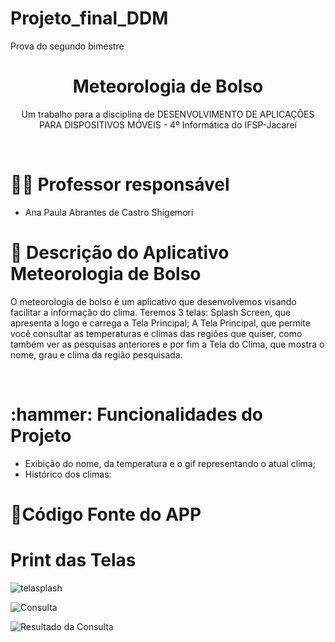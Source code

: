 # Projeto_final_DDM
Prova do segundo bimestre


<h1 align="center"> Meteorologia de Bolso </h1>
<p align="center">Um trabalho para a disciplina de DESENVOLVIMENTO DE APLICAÇÕES PARA DISPOSITIVOS MÓVEIS - 4º Informática do IFSP-Jacareí</p>
<br>
<p align="center">


<h1>🧑‍🏫 Professor responsável</h1> 

-  Ana Paula Abrantes de Castro Shigemori 

<h1>🎯 Descrição do Aplicativo Meteorologia de Bolso</h1> 

O meteorologia de bolso é um aplicativo que desenvolvemos visando facilitar a informação do clima. Teremos 3 telas: Splash Screen, que apresenta a logo e carrega a Tela Principal; A Tela Principal, que permite você consultar as temperaturas e climas das regiões que quiser, como também ver as pesquisas anteriores e por fim a Tela do Clima, que mostra o nome, grau e clima da região pesquisada.

<br>


<h1>:hammer: Funcionalidades do Projeto</h1>

- Exibição do nome, da temperatura e o gif representando o atual clima;
- Histórico dos climas: 


<h1>📱Código Fonte do APP </h1>





<h1>Print das Telas</h1>

![telasplash](https://github.com/user-attachments/assets/ed341478-5148-4642-9921-278a15f57d36)


![Consulta](https://github.com/user-attachments/assets/945bbb1f-39a2-40c4-8ea0-672b3a8944ed)

![Resultado da Consulta](https://github.com/user-attachments/assets/f202bdf4-904c-4525-83bf-b34dc3219ae1)


<br><br>



